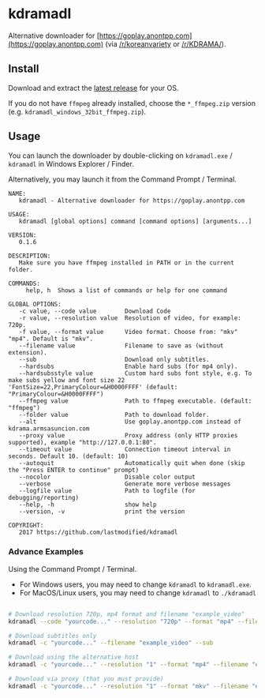 # kdramadl

 Alternative downloader for [https://goplay.anontpp.com](https://goplay.anontpp.com) (via [/r/koreanvariety](https://www.reddit.com/r/koreanvariety/comments/723mtd/i_created_this_website_that_streams_korean_shows/?sort=new) or [/r/KDRAMA/](https://www.reddit.com/r/KDRAMA/comments/723n1y/i_created_this_website_that_streams_korean_shows/)).

## Install

Download and extract the [latest release](https://github.com/lastmodified/kdramadl/releases/latest) for your OS.

If you do not have ``ffmpeg`` already installed, choose the ``*_ffmpeg.zip`` version (e.g.  ``kdramadl_windows_32bit_ffmpeg.zip``).

## Usage

You can launch the downloader by double-clicking on ``kdramadl.exe`` / ``kdramadl`` in Windows Explorer / Finder.

Alternatively, you may launch it from the Command Prompt / Terminal.

```
NAME:
   kdramadl - Alternative downloader for https://goplay.anontpp.com

USAGE:
   kdramadl [global options] command [command options] [arguments...]

VERSION:
   0.1.6

DESCRIPTION:
   Make sure you have ffmpeg installed in PATH or in the current folder.

COMMANDS:
     help, h  Shows a list of commands or help for one command

GLOBAL OPTIONS:
   -c value, --code value        Download Code
   -r value, --resolution value  Resolution of video, for example: 720p.
   -f value, --format value      Video format. Choose from: "mkv" "mp4". Default is "mkv".
   --filename value              Filename to save as (without extension).
   --sub                         Download only subtitles.
   --hardsubs                    Enable hard subs (for mp4 only).
   --hardsubsstyle value         Custom hard subs font style, e.g. To make subs yellow and font size 22 'FontSize=22,PrimaryColour=&H0000FFFF' (default: "PrimaryColour=&H0000FFFF")
   --ffmpeg value                Path to ffmpeg executable. (default: "ffmpeg")
   --folder value                Path to download folder.
   --alt                         Use goplay.anontpp.com instead of kdrama.armsasuncion.com
   --proxy value                 Proxy address (only HTTP proxies supported), example "http://127.0.0.1:80".
   --timeout value               Connection timeout interval in seconds. Default 10. (default: 10)
   --autoquit                    Automatically quit when done (skip the "Press ENTER to continue" prompt)
   --nocolor                     Disable color output
   --verbose                     Generate more verbose messages
   --logfile value               Path to logfile (for debugging/reporting)
   --help, -h                    show help
   --version, -v                 print the version

COPYRIGHT:
   2017 https://github.com/lastmodified/kdramadl
```

### Advance Examples

Using the Command Prompt / Terminal.

- For Windows users, you may need to change ``kdramadl`` to ``kdramadl.exe``.
- For MacOS/Linux users, you may need to change ``kdramadl`` to ``./kdramadl``

```bash

# Download resolution 720p, mp4 format and filename "example_video"
kdramadl --code "yourcode..." --resolution "720p" --format "mp4" --filename "example_video" --folder "C:\Downloads"

# Download subtitles only
kdramadl -c "yourcode..." --filename "example_video" --sub

# Download using the alternative host
kdramadl -c "yourcode..." --resolution "1" --format "mp4" --filename "example_video" --alt

# Download via proxy (that you must provide)
kdramadl -c "yourcode..." --resolution "1" --format "mkv" --filename "example_video" --proxy "http://192.168.0.1:80"

```
